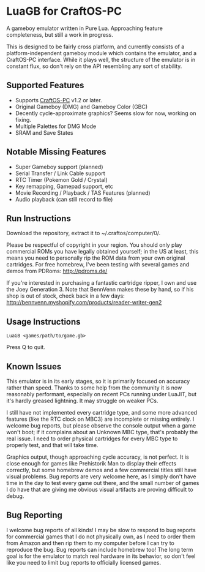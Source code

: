 # LuaGB for CraftOS-PC
A gameboy emulator written in Pure Lua. Approaching feature completeness, but still a work in progress.

This is designed to be fairly cross platform, and currently consists of a platform-independent gameboy module which contains the emulator, and a CraftOS-PC interface. While it plays well, the structure of the emulator is in constant flux, so don't rely on the API resembling any sort of stability.

## Supported Features

* Supports [CraftOS-PC](https://github.com/MCJack123/craftos) v1.2 or later.
* Original Gameboy (DMG) and Gameboy Color (GBC)
* Decently cycle-approximate graphics? Seems slow for now, working on fixing.
* Multiple Palettes for DMG Mode
* SRAM and Save States

## Notable Missing Features

* Super Gameboy support (planned)
* Serial Transfer / Link Cable support
* RTC Timer (Pokemon Gold / Crystal)
* Key remapping, Gamepad support, etc
* Movie Recording / Playback / TAS Features (planned)
* Audio playback (can still record to file)

## Run Instructions
Download the repository, extract it to ~/.craftos/computer/0/.

Please be respectful of copyright in your region. You should only play commercial ROMs you have legally obtained yourself; in the US at least, this means you need to personally rip the ROM data from your own original cartridges. For free homebrew, I've been testing with several games and demos from PDRoms:
http://pdroms.de/

If you're interested in purchasing a fantastic cartridge ripper, I own and use the Joey Generation 3. Note that BennVenn makes these by hand, so if his shop is out of stock, check back in a few days:
http://bennvenn.myshopify.com/products/reader-writer-gen2


## Usage Instructions
```
LuaGB <games/path/to/game.gb>
```

Press Q to quit.

## Known Issues

This emulator is in its early stages, so it is primarily focused on accuracy rather than speed. Thanks to some help from the community it is now reasonably performant, especially on recent PCs running under LuaJIT, but it's hardly greased lightning. It may struggle on weaker PCs.

I still have not implemented every cartridge type, and some more advanced features (like the RTC clock on MBC3) are incomplete or missing entirely. I welcome bug reports, but please observe the console output when a game won't boot; if it complains about an Unknown MBC type, that's probably the real issue. I need to order physical cartridges for every MBC type to properly test, and that will take time.

Graphics output, though approaching cycle accuracy, is not perfect. It is close enough for games like Prehistorik Man to display their effects correctly, but some homebrew demos and a few commercial titles still have visual problems. Bug reports are very welcome here, as I simply don't have time in the day to test every game out there, and the small number of games I do have that are giving me obvious visual artifacts are proving difficult to debug.

## Bug Reporting

I welcome bug reports of all kinds! I may be slow to respond to bug reports for commercial games that I do not physically own, as I need to order them from Amazon and then rip them to my computer before I can try to reproduce the bug. Bug reports can include homebrew too! The long term goal is for the emulator to match real hardware in its behavior, so don't feel like you need to limit bug reports to officially licensed games.
